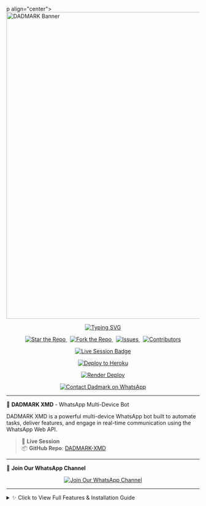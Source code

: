 p align="center">
  <img src="https://files.catbox.moe/w4cxbd.jpg" alt="DADMARK Banner" width="800"/>
</p>

<p align="center">
  <a href="https://github.com/dadmarkmd/DADMARK-XMD">
    <img src="https://svg.demolab.com?font=Black+Ops+One&size=50&pause=1000&color=DAA520&center=true&width=910&height=100&lines=DADMARK XMD +MAKE; ⭐ STAR & FORK + BY DADMARK XMD" alt="Typing SVG" />
  </a>
</p>

<!-- GitHub Buttons -->
<p align="center">
  <a href="https://github.com/dadmarkmd/DADMARK-XMD/stargazers">
    <img src="https://img.shields.io/github/stars/dadmarkmd/DADMARK-XMD?style=social" alt="Star the Repo" />
  </a>
  &nbsp;
  <a href="https://github.com/dadmarkmd/DADMARK-XMD/fork">
    <img src="https://img.shields.io/github/forks/dadmarkmd/DADMARK-XMD?style=social" alt="Fork the Repo" />
  </a>
  &nbsp;
  <a href="https://github.com/dadmarkmd/DADMARK-XMD/issues">
    <img src="https://img.shields.io/github/issues/dadmarkmd/DADMARK-XMD?color=orange&style=flat-square" alt="Issues" />
  </a>
  &nbsp;
  <a href="https://github.com/dadmarkmd/DADMARK-XMD/graphs/contributors">
    <img src="https://img.shields.io/github/contributors/dadmarkmd/DADMARK-XMD?color=blueviolet&style=flat-square" alt="Contributors" />
  </a>
</p>

<!-- 1. Live Session -->
<p align="center">
  <a href="https://dadmark-xmd-v1-z9s7.onrender.com/">
    <img src="https://img.shields.io/badge/LIVE_SESSION-RUNNING-blueviolet?style=for-the-badge&logo=render" alt="Live Session Badge" />
  </a>
</p>

<!-- 2. Heroku Deployment -->
<p align="center">
  <a href="https://heroku.com/deploy?template=https://github.com/dadmarkmd/DADMARK-XMD">
    <img src="https://www.herokucdn.com/deploy/button.svg" alt="Deploy to Heroku" />
  </a>
</p>

<!-- 3. Render Deployment -->
<p align="center">
  <a href="https://render.com/">
    <img src="https://img.shields.io/badge/RENDER_DEPLOY-CLICK_HERE-purple?style=for-the-badge&logo=render" alt="Render Deploy" />
  </a>
</p>

<!-- 4. WhatsApp Contact -->
<p align="center">
  <a href="https://wa.me/254714342128">
    <img src="https://img.shields.io/badge/CONTACT_DADMARK-ON_WHATSAPP-25D366?style=for-the-badge&logo=whatsapp" alt="Contact Dadmark on WhatsApp" />
  </a>
</p>

---

🚀 **DADMARK XMD** - WhatsApp Multi-Device Bot

DADMARK XMD is a powerful multi-device WhatsApp bot built to automate tasks, deliver features, and engage in real-time communication using the WhatsApp Web API.

> 🔗 **Live Session**  
> 📦 **GitHub Repo**: [DADMARK-XMD](https://github.com/dadmarkmd/DADMARK-XMD)

---

📲 **Join Our WhatsApp Channel**

<p align="center">
  <a href="https://whatsapp.com/channel/0029Vb5Ydyb3LdQdiihg9A19">
    <img title="Join Our WhatsApp Channel" src="https://img.shields.io/badge/Join_WhatsApp_Channel-Click_Here-green?style=for-the-badge&logo=whatsapp" />
  </a>
</p>

---

<details>
  <summary>✨ Click to View Full Features & Installation Guide</summary>

### ✨ Features

✅ Multi-device WhatsApp support  
✅ QR Code login system  
✅ Customizable bot commands  
✅ Media handling (images, videos, stickers)  
✅ Admin-only features  
✅ Group and private chat support  
✅ Easy to deploy on platforms like Render, Heroku, or VPS  
✅ Docker support  

---

### ⚙️ Installation

To set up DADMARK XMD locally:

```bash
# Clone the repository
git clone https://github.com/dadmarkmd/DADMARK-XMD.git

# Navigate into the project folder
cd DADMARK-XMD

# Install dependencies
npm install

# Start the bot
npm start


---

🐳 Docker Support

You can also run DADMARK XMD using Docker:

# Build Docker image
docker build -t dadmark-xmd .

# Run the container
docker run -it dadmark-xmd

> Docker Support Maintained by:
📞 dadmark — +254714342128




---

🤝 Contributors

Big thanks to everyone involved:

@dadmarkmd – Project lead, core developer, and maintainer

@caseyrhodes – Contributor and support



---

🧩 License

This project is licensed under the MIT License.


---

🧠 Credits

Built and maintained by Dadmark XMD — contributions, stars, and forks are welcome!
</details>
